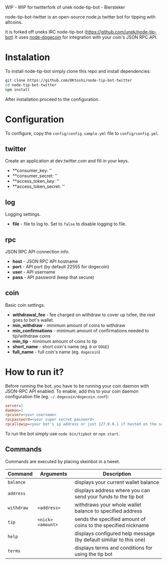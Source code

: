 WIP - WIP for twitterfork of unek node-tip-bot - Biersteker

node-tip-bot-twitter is an open-source node.js twitter bot for tipping with altcoins. 

It is forked off uneks IRC node-tip-bot (https://github.com/unek/node-tip-bot)
It uses [node-dogecoin](https://github.com/countable/node-dogecoin) for integration with your coin's JSON RPC API.

# Instalation
To install node-tip-bot simply clone this repo and install dependencies:
```bash
git clone https://github.com/OKtoshi/node-tip-bot-twitter
cd node-tip-bot-twitter
npm install
```
After installation proceed to the configuration.

# Configuration
To configure, copy the `config/config.sample.yml` file to `config/config.yml`.

## twitter
Create an application at dev.twitter.com and fill in your keys.
* **consumer_key: ''
* **consumer_secret: ''
* **access_token_key: ''
* **access_token_secret: '' 

## log
Logging settings.
* **file** - file to log to. Set to `false` to disable logging to file.

## rpc
JSON RPC API connection info.
* **host** - JSON RPC API hostname
* **port** - API port (by default 22555 for dogecoin)
* **user** - API username
* **pass** - API password (keep that secure)

## coin
Basic coin settings.
* **withdrawal_fee** - fee charged on withdraw to cover up txfee, the rest goes to bot's wallet.
* **min_withdraw** - minimum amount of coins to withdraw
* **min_confirmations** - minimum amount of confirmations needed to tip/withdraw coins
* **min_tip** - minimum amount of coins to tip
* **short_name** - short coin's name (eg. `Đ` or `DOGE`)
* **full_name** - full coin's name (eg. `dogecoin`)

# How to run it?
Before running the bot, you have to be running your coin daemon with JSON-RPC API enabled. To enable, add this to your coin daemon configuration file (eg. `~/.dogecoin/dogecoin.conf`):
```ini
server=1
daemon=1
rpcuser=<your username>
rpcpassword=<your super secret password>
rpcallowip=<your bot's ip address or just 127.0.0.1 if hosted on the same machine>
```
To run the bot simply use `node bin/tipbot` or `npm start`.

## Commands
Commands are executed by placing skeinbot <command> <arguments> in a tweet.

| **Command** | **Arguments**     | **Description**
|-------------|-------------------|--------------------------------------------------------------------
| `balance`   |                   | displays your current wallet balance
| `address`   |                   | displays address where you can send your funds to the tip bot
| `withdraw`  | `<address>`       | withdraws your whole wallet balance to specified address
| `tip`       | `<nick> <amount>` | sends the specified amount of coins to the specified nickname
| `help`      |                   | displays configured help message (by default similiar to this one)
| `terms`     |                   | displays terms and conditions for using the tip bot


